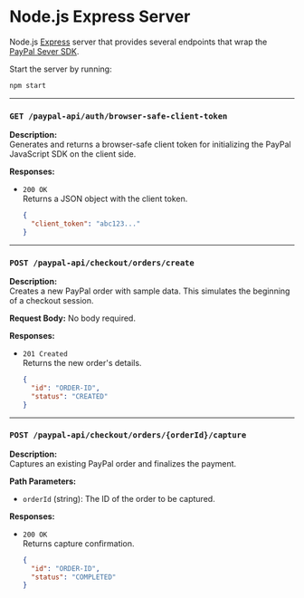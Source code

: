 # Node.js Express Server

Node.js [Express](https://expressjs.com/) server that provides several endpoints that wrap the [PayPal Sever SDK](https://developer.paypal.com/community/blog/paypal-server-side-sdk/).

Start the server by running:

```bash
npm start
```

---

### `GET /paypal-api/auth/browser-safe-client-token`

**Description:**  
Generates and returns a browser-safe client token for initializing the PayPal JavaScript SDK on the client side.

**Responses:**

- `200 OK`  
  Returns a JSON object with the client token.

  ```json
  {
    "client_token": "abc123..."
  }
  ```


---

### `POST /paypal-api/checkout/orders/create`

**Description:**  
Creates a new PayPal order with sample data. This simulates the beginning of a checkout session.

**Request Body:**
No body required.

**Responses:**

- `201 Created`  
  Returns the new order's details.

  ```json
  {
    "id": "ORDER-ID",
    "status": "CREATED"
  }
  ```


---

### `POST /paypal-api/checkout/orders/{orderId}/capture`

**Description:**  
Captures an existing PayPal order and finalizes the payment.

**Path Parameters:**

- `orderId` (string): The ID of the order to be captured.

**Responses:**

- `200 OK`  
  Returns capture confirmation.

  ```json
  {
    "id": "ORDER-ID",
    "status": "COMPLETED"
  }
  ```

